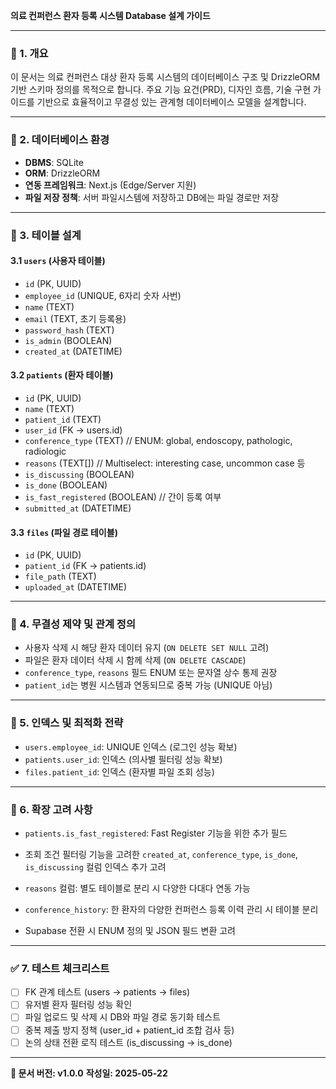 **의료 컨퍼런스 환자 등록 시스템 Database 설계 가이드**

---

### 🧩 1. 개요

이 문서는 의료 컨퍼런스 대상 환자 등록 시스템의 데이터베이스 구조 및 DrizzleORM 기반 스키마 정의를 목적으로 합니다. 주요 기능 요건(PRD), 디자인 흐름, 기술 구현 가이드를 기반으로 효율적이고 무결성 있는 관계형 데이터베이스 모델을 설계합니다.

---

### 🔧 2. 데이터베이스 환경

- **DBMS**: SQLite
- **ORM**: DrizzleORM
- **연동 프레임워크**: Next.js (Edge/Server 지원)
- **파일 저장 정책**: 서버 파일시스템에 저장하고 DB에는 파일 경로만 저장

---

### 🧱 3. 테이블 설계

#### 3.1 `users` (사용자 테이블)

- `id` (PK, UUID)
- `employee_id` (UNIQUE, 6자리 숫자 사번)
- `name` (TEXT)
- `email` (TEXT, 초기 등록용)
- `password_hash` (TEXT)
- `is_admin` (BOOLEAN)
- `created_at` (DATETIME)

#### 3.2 `patients` (환자 테이블)

- `id` (PK, UUID)
- `name` (TEXT)
- `patient_id` (TEXT)
- `user_id` (FK → users.id)
- `conference_type` (TEXT) // ENUM: global, endoscopy, pathologic, radiologic
- `reasons` (TEXT\[]) // Multiselect: interesting case, uncommon case 등
- `is_discussing` (BOOLEAN)
- `is_done` (BOOLEAN)
- `is_fast_registered` (BOOLEAN) // 간이 등록 여부
- `submitted_at` (DATETIME)

#### 3.3 `files` (파일 경로 테이블)

- `id` (PK, UUID)
- `patient_id` (FK → patients.id)
- `file_path` (TEXT)
- `uploaded_at` (DATETIME)

---

### 🔐 4. 무결성 제약 및 관계 정의

- 사용자 삭제 시 해당 환자 데이터 유지 (`ON DELETE SET NULL` 고려)
- 파일은 환자 데이터 삭제 시 함께 삭제 (`ON DELETE CASCADE`)
- `conference_type`, `reasons` 필드 ENUM 또는 문자열 상수 통제 권장
- `patient_id`는 병원 시스템과 연동되므로 중복 가능 (UNIQUE 아님)

---

### 🚀 5. 인덱스 및 최적화 전략

- `users.employee_id`: UNIQUE 인덱스 (로그인 성능 확보)
- `patients.user_id`: 인덱스 (의사별 필터링 성능 확보)
- `files.patient_id`: 인덱스 (환자별 파일 조회 성능)

---

### 📌 6. 확장 고려 사항

- `patients.is_fast_registered`: Fast Register 기능을 위한 추가 필드

- 조회 조건 필터링 기능을 고려한 `created_at`, `conference_type`, `is_done`, `is_discussing` 컬럼 인덱스 추가 고려

- `reasons` 컬럼: 별도 테이블로 분리 시 다양한 다대다 연동 가능

- `conference_history`: 한 환자의 다양한 컨퍼런스 등록 이력 관리 시 테이블 분리

- Supabase 전환 시 ENUM 정의 및 JSON 필드 변환 고려

---

### ✅ 7. 테스트 체크리스트

- [ ] FK 관계 테스트 (users → patients → files)
- [ ] 유저별 환자 필터링 성능 확인
- [ ] 파일 업로드 및 삭제 시 DB와 파일 경로 동기화 테스트
- [ ] 중복 제출 방지 정책 (user_id + patient_id 조합 검사 등)
- [ ] 논의 상태 전환 로직 테스트 (is_discussing → is_done)

---

**📘 문서 버전: v1.0.0**
**작성일: 2025-05-22**

